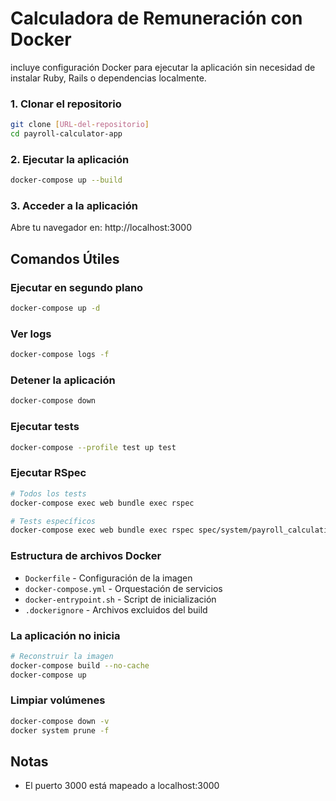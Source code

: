 # Calculadora de Remuneración con Docker

incluye configuración Docker para ejecutar la aplicación sin necesidad de instalar Ruby, Rails o dependencias localmente.

### 1. Clonar el repositorio

```bash
git clone [URL-del-repositorio]
cd payroll-calculator-app
```

### 2. Ejecutar la aplicación

```bash
docker-compose up --build
```

### 3. Acceder a la aplicación

Abre tu navegador en: http://localhost:3000

## Comandos Útiles

### Ejecutar en segundo plano

```bash
docker-compose up -d
```

### Ver logs

```bash
docker-compose logs -f
```

### Detener la aplicación

```bash
docker-compose down
```

### Ejecutar tests

```bash
docker-compose --profile test up test
```

### Ejecutar RSpec

```bash
# Todos los tests
docker-compose exec web bundle exec rspec

# Tests específicos
docker-compose exec web bundle exec rspec spec/system/payroll_calculation_spec.rb
```

### Estructura de archivos Docker

- `Dockerfile` - Configuración de la imagen
- `docker-compose.yml` - Orquestación de servicios
- `docker-entrypoint.sh` - Script de inicialización
- `.dockerignore` - Archivos excluidos del build

### La aplicación no inicia

```bash
# Reconstruir la imagen
docker-compose build --no-cache
docker-compose up
```

### Limpiar volúmenes

```bash
docker-compose down -v
docker system prune -f
```

## Notas

- El puerto 3000 está mapeado a localhost:3000
